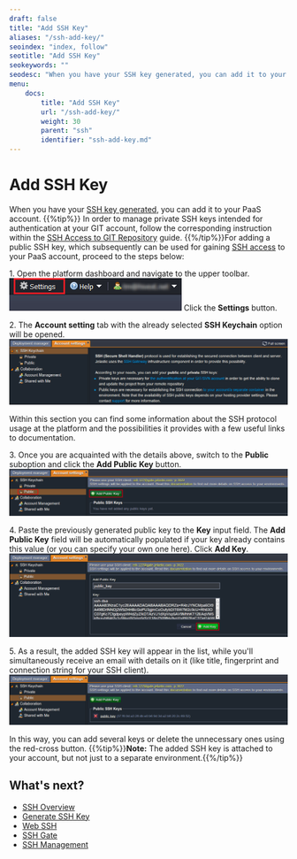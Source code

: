 ```yaml
---
draft: false
title: "Add SSH Key"
aliases: "/ssh-add-key/"
seoindex: "index, follow"
seotitle: "Add SSH Key"
seokeywords: ""
seodesc: "When you have your SSH key generated, you can add it to your PaaS account.In order to manage private SSH keys intended for authentication at your GIT account, follow the corresponding instruction..."
menu: 
    docs:
        title: "Add SSH Key"
        url: "/ssh-add-key/"
        weight: 30
        parent: "ssh"
        identifier: "ssh-add-key.md"
---
```


# Add SSH Key
When you have your [SSH key generated](/ssh-generate-key), you can add it to your PaaS account.
{{%tip%}}
In order to manage private SSH keys intended for authentication at your GIT account, follow the corresponding instruction within the [SSH Access to GIT Repository](/git-ssh#add-private) guide.
{{%/tip%}}For adding a public SSH key, which subsequently can be used for gaining [SSH access](/ssh-access) to your PaaS account, proceed to the steps below:

1\. Open the platform dashboard and navigate to the upper toolbar.
![ssh add key 5fe565698fc97a20f4c60d3918356107settings button](5fe565698fc97a20f4c60d3918356107settings-button.png)
Click the **Settings** button.

2\. The **Account setting** tab with the already selected **SSH Keychain** option will be opened.
![ssh add key ssh keychain](ssh-keychain.png)

Within this section you can find some information about the SSH protocol usage at the platform and the possibilities it provides with a few useful links to documentation.

3\. Once you are acquainted with the details above, switch to the **Public** suboption and click the **Add Public Key** button.
![ssh add key public](public.png)

4\. Paste the previously generated public key to the **Key** input field. The **Add Public Key** field will be automatically populated if your key already contains this value (or you can specify your own one here). 
Click **Add Key**.
![ssh add key add key](add-key.png)

5\. As a result, the added SSH key will appear in the list, while you'll simultaneously receive an email with details on it (like title, fingerprint and connection string for your SSH client).
![ssh add key public key list](public-key-list.png)

In this way, you can add several keys or delete the unnecessary ones using the red-cross button.
{{%tip%}}**Note:** The added SSH key is attached to your account, but not just to a separate environment.{{%/tip%}}

## What's next?
* [SSH Overview](/ssh-gate/)
* [Generate SSH Key](/ssh-generate-key/)
* [Web SSH](/web-ssh-client/)
* [SSH Gate](/ssh-gate-access/)
* [SSH Management](https://www.virtuozzo.com/company/blog/ssh-to-container/)